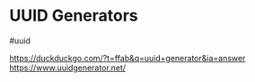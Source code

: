 # UUID Generators
#uuid

https://duckduckgo.com/?t=ffab&q=uuid+generator&ia=answer
https://www.uuidgenerator.net/
